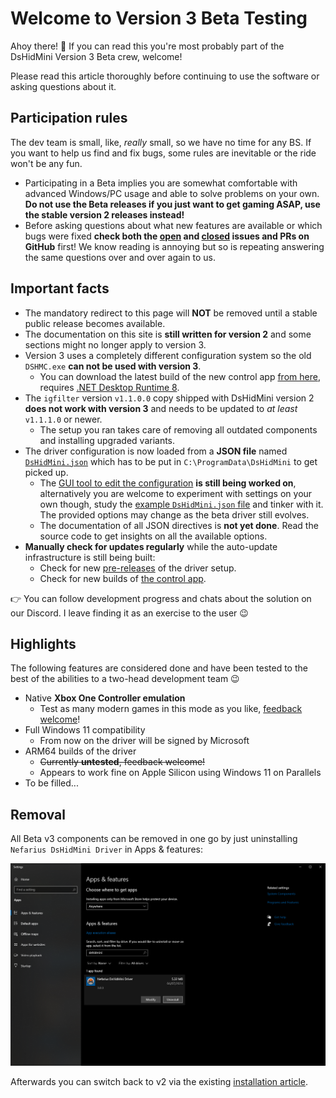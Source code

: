 # Welcome to Version 3 Beta Testing

Ahoy there! 👋 If you can read this you're most probably part of the DsHidMini Version 3 Beta crew, welcome!

Please read this article thoroughly before continuing to use the software or asking questions about it.

## Participation rules

The dev team is small, like, *really* small, so we have no time for any BS. If you want to help us find and fix bugs, some rules are inevitable or the ride won't be any fun.

- Participating in a Beta implies you are somewhat comfortable with advanced Windows/PC usage and able to solve problems on your own. **Do not use the Beta releases if you just want to get gaming ASAP, use the stable version 2 releases instead!**
- Before asking questions about what new features are available or which bugs were fixed **check both the [open](https://github.com/nefarius/DsHidMini/milestone/7) and [closed](https://github.com/nefarius/DsHidMini/milestone/7?closed=1) issues and PRs on GitHub** first! We know reading is annoying but so is repeating answering the same questions over and over again to us.

## Important facts

- The mandatory redirect to this page will **NOT** be removed until a stable public release becomes available.
- The documentation on this site is **still written for version 2** and some sections might no longer apply to version 3.
- Version 3 uses a completely different configuration system so the old `DSHMC.exe` **can not be used with version 3**.
    - You can download the latest build of the new control app [from here](https://buildbot.nefarius.at/builds/DsHidMini/latest/bin/ControlApp.exe), requires [.NET Desktop Runtime 8](https://dotnet.microsoft.com/en-us/download/dotnet/8.0).
- The `igfilter` version `v1.1.0.0` copy shipped with DsHidMini version 2 **does not work with version 3** and needs to be updated to *at least* `v1.1.1.0` or newer.
    - The setup you ran takes care of removing all outdated components and installing upgraded variants.
- The driver configuration is now loaded from a **JSON file** named [`DsHidMini.json`](https://github.com/nefarius/DsHidMini/blob/master/sys/DsHidMini.json) which has to be put in `C:\ProgramData\DsHidMini` to get picked up.
    - The [GUI tool to edit the configuration](https://buildbot.nefarius.at/builds/DsHidMini/latest/bin/ControlApp.exe) **is still being worked on**, alternatively you are welcome to experiment with settings on your own though, study the [example `DsHidMini.json` file](https://github.com/nefarius/DsHidMini/blob/master/sys/DsHidMini.json) and tinker with it. The provided options may change as the beta driver still evolves.
    - The documentation of all JSON directives is **not yet done**. Read the source code to get insights on all the available options.
- **Manually check for updates regularly** while the auto-update infrastructure is still being built:
    - Check for new [pre-releases](https://github.com/nefarius/DsHidMini/releases) of the driver setup.
    - Check for new builds of [the control app](https://buildbot.nefarius.at/builds/DsHidMini/latest/bin/).

👉 You can follow development progress and chats about the solution on our Discord. I leave finding it as an exercise to the user 😉

## Highlights

The following features are considered done and have been tested to the best of the abilities to a two-head development team 😉

- Native **Xbox One Controller emulation**
    - Test as many modern games in this mode as you like, [feedback welcome](https://github.com/nefarius/DsHidMini/discussions/114)!
- Full Windows 11 compatibility
    - From now on the driver will be signed by Microsoft
- ARM64 builds of the driver
    - ~~Currently **untested**, feedback welcome!~~
    - Appears to work fine on Apple Silicon using Windows 11 on Parallels
- To be filled...

## Removal

All Beta v3 components can be removed in one go by just uninstalling `Nefarius DsHidMini Driver` in Apps & features:

![ApplicationFrameHost_nFtPcyobyf.png](images/ApplicationFrameHost_nFtPcyobyf.png)

Afterwards you can switch back to v2 via the existing [installation article](../How-to-Install.md).
